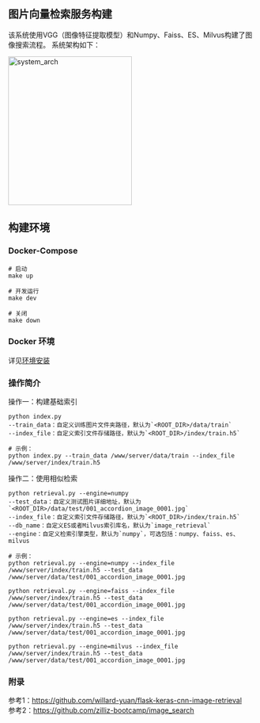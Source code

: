 ## 图片向量检索服务构建

该系统使用VGG（图像特征提取模型）和Numpy、Faiss、ES、Milvus构建了图像搜索流程。 系统架构如下：

<img src="pic/system_arch.png" width = "250" height = "300" alt="system_arch" align=center />

## 构建环境

### Docker-Compose

```shell
# 启动
make up

# 开发运行
make dev

# 关闭
make down
```

### Docker 环境

详见[环境安装](./docs/build.md)

### 操作简介

操作一：构建基础索引

```shell
python index.py
--train_data：自定义训练图片文件夹路径，默认为`<ROOT_DIR>/data/train`
--index_file：自定义索引文件存储路径，默认为`<ROOT_DIR>/index/train.h5`

# 示例：
python index.py --train_data /www/server/data/train --index_file /www/server/index/train.h5
```

操作二：使用相似检索

```shell
python retrieval.py --engine=numpy
--test_data：自定义测试图片详细地址，默认为`<ROOT_DIR>/data/test/001_accordion_image_0001.jpg`
--index_file：自定义索引文件存储路径，默认为`<ROOT_DIR>/index/train.h5`
--db_name：自定义ES或者Milvus索引库名，默认为`image_retrieval`
--engine：自定义检索引擎类型，默认为`numpy`，可选包括：numpy、faiss、es、milvus

# 示例：
python retrieval.py --engine=numpy --index_file /www/server/index/train.h5 --test_data /www/server/data/test/001_accordion_image_0001.jpg

python retrieval.py --engine=faiss --index_file /www/server/index/train.h5 --test_data /www/server/data/test/001_accordion_image_0001.jpg

python retrieval.py --engine=es --index_file /www/server/index/train.h5 --test_data /www/server/data/test/001_accordion_image_0001.jpg

python retrieval.py --engine=milvus --index_file /www/server/index/train.h5 --test_data /www/server/data/test/001_accordion_image_0001.jpg
```

### 附录

参考1：https://github.com/willard-yuan/flask-keras-cnn-image-retrieval <br>
参考2：https://github.com/zilliz-bootcamp/image_search
